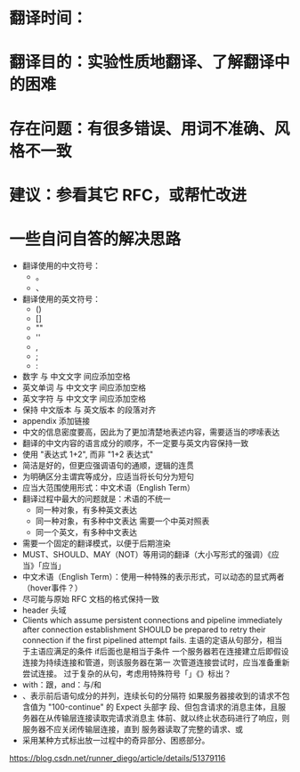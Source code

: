 # 翻译时间：
# 翻译目的：实验性质地翻译、了解翻译中的困难
# 存在问题：有很多错误、用词不准确、风格不一致
# 建议：参看其它 RFC，或帮忙改进
# 一些自问自答的解决思路

+ 翻译使用的中文符号：
  - 。
  - 、
+ 翻译使用的英文符号：
  - ()
  - []
  - ""
  - ''
  - ,
  - ;
  - :
+ 数字 与 中文文字 间应添加空格
+ 英文单词 与 中文文字 间应添加空格
+ 英文字符 与 中文文字 间应添加空格
+ 保持 中文版本 与 英文版本 的段落对齐
+ appendix 添加链接
+ 中文的信息密度要高，因此为了更加清楚地表述内容，需要适当的啰嗦表达
+ 翻译的中文内容的语言成分的顺序，不一定要与英文内容保持一致
+ 使用 "表达式 1+2", 而非 "1+2 表达式"
+ 简洁是好的，但更应强调语句的通顺，逻辑的连贯
+ 为明确区分主谓宾等成分，应适当将长句分为短句
+ 应当大范围使用形式：中文术语（English Term）
+ 翻译过程中最大的问题就是：术语的不统一
  - 同一种对象，有多种英文表达
  - 同一种对象，有多种中文表达     需要一个中英对照表
  - 同一个英文，有多种中文表达
+ 需要一个固定的翻译模式，以便于后期渲染
+ MUST、SHOULD、MAY（NOT）等用词的翻译（大小写形式的强调）《应当》「应当」
+ 中文术语（English Term）：使用一种特殊的表示形式，可以动态的显式两者（hover事件？）
+ 尽可能与原始 RFC 文档的格式保持一致
+ header 头域
+    Clients which assume persistent connections and pipeline immediately
   after connection establishment SHOULD be prepared to retry their
   connection if the first pipelined attempt fails.
   主语的定语从句部分，相当于主语应满足的条件
   if后面也是相当于条件
      一个服务器若在连接建立后即假设连接为持续连接和管道，则该服务器在第一
   次管道连接尝试时，应当准备重新尝试连接。
   过于复杂的从句，考虑用特殊符号「」《》标出？
+ with：跟，and：与/和
+ 、表示前后语句成分的并列，连续长句的分隔符
  如果服务器接收到的请求不包含值为 "100-continue" 的 Expect 头部字
        段、但包含请求的消息主体，且服务器在从传输层连接读取完请求消息主
        体前、就以终止状态码进行了响应，则服务器不应关闭传输层连接，直到
        服务器读取了完整的请求、或
+ 采用某种方式标出放一过程中的奇异部分、困惑部分。

https://blog.csdn.net/runner_diego/article/details/51379116